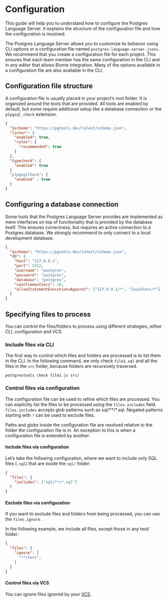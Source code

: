 # Configuration

This guide will help you to understand how to configure the Postgres Language Server. It explains the structure of the configuration file and how the configuration is resolved.

The Postgres Language Server allows you to customize its behavior using CLI options or a configuration file named `postgres-language-server.jsonc`. We recommend that you create a configuration file for each project. This ensures that each team member has the same configuration in the CLI and in any editor that allows Biome integration. Many of the options available in a configuration file are also available in the CLI.

## Configuration file structure

A configuration file is usually placed in your project’s root folder. It is organized around the tools that are provided. All tools are enabled by default, but some require additional setup like a database connection or the `plpgsql_check` extension.

```json
{
  "$schema": "https://pgtools.dev/latest/schema.json",
  "linter": {
    "enabled": true,
    "rules": {
      "recommended": true
    }
  },
  "typecheck": {
    "enabled": true
  }
  "plpgsqlCheck": {
    "enabled" : true
  }
}
```

## Configuring a database connection

Some tools that the Postgres Language Server provides are implemented as mere interfaces on top of functionality that is provided by the database itself. This ensures correctness, but requires an active connection to a Postgres database. We strongly recommend to only connect to a local development database.

```json
{
  "$schema": "https://pgtools.dev/latest/schema.json",
  "db": {
    "host": "127.0.0.1",
    "port": 5432,
    "username": "postgres",
    "password": "postgres",
    "database": "postgres",
    "connTimeoutSecs": 10,
    "allowStatementExecutionsAgainst": ["127.0.0.1/*", "localhost/*"]
  }
}
```


## Specifying files to process

You can control the files/folders to process using different strategies, either CLI, configuration and VCS.

### Include files via CLI
The first way to control which files and folders are processed is to list them in the CLI. In the following command, we only check `file1.sql` and all the files in the `src` folder, because folders are recursively traversed.

```shell
postgrestools check file1.js src/
```

### Control files via configuration

The configuration file can be used to refine which files are processed. You can explicitly list the files to be processed using the `files.includes` field. `files.includes` accepts glob patterns such as sql/**/*.sql. Negated patterns starting with `!` can be used to exclude files.

Paths and globs inside the configuration file are resolved relative to the folder the configuration file is in. An exception to this is when a configuration file is extended by another.

#### Include files via configuration
Let’s take the following configuration, where we want to include only SQL files (`.sql`) that are inside the `sql/` folder:

```json
{
  "files": {
    "includes": ["sql/**/*.sql"]
  }
}
```

#### Exclude files via configuration
If you want to exclude files and folders from being processed, you can use the `files.ignore` .

In the following example, we include all files, except those in any test/ folder:

```json
{
  "files": {
    "ignore": [
      "**/test",
    ]
  }
}
```

#### Control files via VCS
You can ignore files ignored by your [VCS](/guides/vcs_integration.md).



